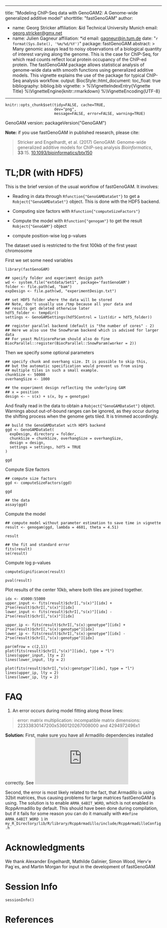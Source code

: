 ---
  title: "Modeling ChIP-Seq data with GenoGAM2: A Genome-wide generalized additive model"
  shorttitle: "fastGenoGAM"
  author: 
  - name: Georg Stricker
	affiliation: &id Technical University Munich
	email: georg.stricker@gmx.net
  - name: Julien Gagneur
	affiliation: *id
	email: gagneur@in.tum.de
  date: "`r format(Sys.Date(), '%m/%d/%Y')`"
  package: fastGenoGAM
  abstract: >
	Many genomic assays lead to noisy observations of a biological quantity of 
	interest varying along the genome. This is the case for ChIP-Seq, for which
	read counts reflect local protein occupancy of the ChIP-ed protein. 
	The fastGenoGAM package allows statistical analysis of genome-wide data with 
	smooth functions using generalized additive models. 
	<!-- It provides methods for -->
	<!-- the statistical analysis of ChIP-Seq data including inference of protein  -->
	<!-- occupancy, and pointwise and region-wise differential analysis as well as  -->
	<!-- peak calling with position-wise confidence bands. Estimation of dispersion  -->
	<!-- and smoothing parameters is performed by cross-validation. Scaling of  -->
	<!-- generalized additive model fitting to whole chromosomes is achieved by  -->
	<!-- parallelization over overlapping genomic intervals.  -->
	This vignette explains
	the use of the package for typical ChIP-Seq analysis workflow.
  output: 
    BiocStyle::html_document:
		toc_float: true
  bibliography: bibliog.bib
  vignette: >
    %\VignetteIndexEntry{Vignette Title}
    %\VignetteEngine{knitr::rmarkdown}
    %\VignetteEncoding{UTF-8}  
 ---

```{r setup, echo=FALSE, results="hide"}
knitr::opts_chunk$set(tidy=FALSE, cache=TRUE,
                      dev="png",
                      message=FALSE, error=FALSE, warning=TRUE)
```

GenoGAM version: packageVersion("GenoGAM")

**Note:** if you use fastGenoGAM in published research, please cite:

> Stricker and Engelhardt, et al. (2017)
> GenoGAM: Genome-wide generalized additive models for ChIP-seq analysis
> *Bioinformatics*, **33**:15.
> [10.1093/bioinformatics/btx150](https://doi.org/10.1093/bioinformatics/btx150)

# TL;DR (with HDF5)

This is the brief version of the usual workflow of fastGenoGAM. It involves:

- Reading in data through `Rfunction{"GenoGAMDataSet"}` to get a `Robject{"GenoGAMDataSet"}` object. This is done with the HDF5 backend.
  
- Computing size factors with `Rfunction{"computeSizeFactors"}`
  
- Compute the model with `Rfunction{"genogam"}` to get the result `Robject{"GenoGAM"}` object

- compute position-wise log p-values

The dataset used is restricted to the first 100kb of the first yeast chromosome

First we set some need variables
```{r}
library(fastGenoGAM)

## specify folder and experiment design path
wd <- system.file("extdata/Set1", package='fastGenoGAM')
folder <- file.path(wd, "bam")
expDesign <- file.path(wd, "experimentDesign.txt")

## set HDF5 folder where the data will be stored
## Note, don't usually use /tmp because all your data and
## results get deleted otherwise later
hdf5_folder <- tempdir()
settings <- GenoGAMSettings(hdf5Control = list(dir = hdf5_folder))

## register parallel backend (default is "the number of cores" - 2)
## Here we also use the SnowParam backend which is advised for larger data
## For yeast MulticoreParam should also do fine
BiocParallel::register(BiocParallel::SnowParam(worker = 2))
```

Then we specify some optional parameters

```{r}
## specify chunk and overhang size. It is possible to skip this,
## but the automatic specification would prevent us from using
## multiple tiles in such a small example.
chunkSize <- 50000
overhangSize <- 1000

## the experiment design reflecting the underlying GAM
## x = position
design <- ~ s(x) + s(x, by = genotype)
```

And finally read in the data to obtain a `Robject{"GenoGAMDataSet"}` object.
Warnings about out-of-bound ranges can be ignored, as they occur during the 
shifting process when the genome gets tiled. It is trimmed accordingly.

```{r}
## build the GenoGAMDataSet with HDF5 backend
ggd <- GenoGAMDataSet(
  expDesign, directory = folder,
  chunkSize = chunkSize, overhangSize = overhangSize,
  design = design,
  settings = settings, hdf5 = TRUE
)

ggd
```

Compute Size factors

```{r}
## compute size factors
ggd <- computeSizeFactors(ggd)

ggd

## the data
assay(ggd)
```

Compute the model

```{r}
## compute model without parameter estimation to save time in vignette
result <- genogam(ggd, lambda = 4601, theta = 4.51)

result

## the fit and standard error
fits(result)
se(result)
```

Compute log p-values
```{r}
computeSignificance(result)

pval(result)
````

Plot results of the center 10kb, where both tiles are joined together.
```{r}
idx <- 45000:55000
upper_input <- fits(result)$chrI[,"s(x)"][idx] + 2*se(result)$chrI[,"s(x)"][idx]
lower_input <- fits(result)$chrI[,"s(x)"][idx] - 2*se(result)$chrI[,"s(x)"][idx]

upper_ip <- fits(result)$chrI[,"s(x):genotype"][idx] + 2*se(result)$chrI[,"s(x):genotype"][idx]
lower_ip <- fits(result)$chrI[,"s(x):genotype"][idx] - 2*se(result)$chrI[,"s(x):genotype"][idx]

par(mfrow = c(2,1))
plot(fits(result)$chrI[,"s(x)"][idx], type = "l")
lines(upper_input, lty = 2)
lines(lower_input, lty = 2)

plot(fits(result)$chrI[,"s(x):genotype"][idx], type = "l")
lines(upper_ip, lty = 2)
lines(lower_ip, lty = 2)
```

# FAQ

1. An error occurs during model fitting along those lines:

> error: matrix multiplication: incompatible matrix dimensions: 22333830147200x5360120267008000 and 4294972496x1

**Solution:** First, make sure you have all Armadillo dependencies installed correctly. See ![here](http://arma.sourceforge.net/download.html)

Second, the error is most likely related to the fact, that Armadillo is using 32bit matrices, thus causing problems for large matrices fastGenoGAM is using. The solution is to enable `ARMA_64BIT_WORD`, which is not enabled in RcppArmadillo by default. This should have been done during compilation, but if it fails for some reason you can do it manually with `#define ARMA_64BIT_WORD 1` in `my_R_Directory/lib/R/library/RcppArmadillo/include/RcppArmadilloConfig.h`

# Acknowledgments

We thank Alexander Engelhardt, Mathilde Galinier, Simon Wood, Herv\'e Pag\`es, and Martin Morgan for input in the development of fastGenoGAM

# Session Info

```{r}
sessionInfo()
```

# References

